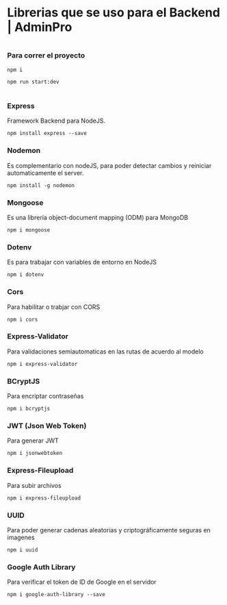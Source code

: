 # Librerias que se uso para el Backend | AdminPro

#
### Para correr el proyecto
```
npm i 
```

```
npm run start:dev 
```

#
### Express  
Framework Backend para NodeJS.

```npm install express --save```


### Nodemon
Es complementario con nodeJS, para poder detectar cambios y reiniciar automaticamente el server.  

```npm install -g nodemon```


### Mongoose
Es una librería object-document mapping (ODM) para MongoDB

```npm i mongoose```


### Dotenv
Es para trabajar con variables de entorno en NodeJS

```npm i dotenv```


### Cors
Para habilitar o trabjar con CORS

```npm i cors```

### Express-Validator
Para validaciones semiautomaticas en las rutas de acuerdo al modelo

```npm i express-validator```

### BCryptJS
Para encriptar contraseñas

```npm i bcryptjs```

### JWT (Json Web Token)
Para generar JWT

```npm i jsonwebtoken```

### Express-Fileupload 
Para subir archivos

```npm i express-fileupload```

### UUID 
Para poder generar cadenas aleatorias y criptográficamente seguras en imagenes

```npm i uuid```

### Google Auth Library
Para verificar el token de ID de Google en el servidor

```npm i google-auth-library --save```


